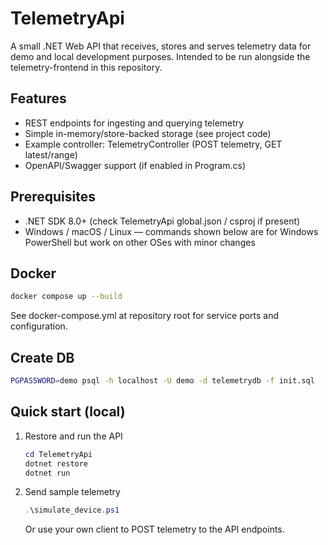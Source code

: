 # TelemetryApi

A small .NET Web API that receives, stores and serves telemetry data for demo and local development purposes. Intended to be run alongside the telemetry-frontend in this repository.

## Features

- REST endpoints for ingesting and querying telemetry
- Simple in-memory/store-backed storage (see project code)
- Example controller: TelemetryController (POST telemetry, GET latest/range)
- OpenAPI/Swagger support (if enabled in Program.cs)

## Prerequisites

- .NET SDK 8.0+ (check TelemetryApi global.json / csproj if present)
- Windows / macOS / Linux — commands shown below are for Windows PowerShell but work on other OSes with minor changes

## Docker

```bash
docker compose up --build
```

See docker-compose.yml at repository root for service ports and configuration.

## Create DB

```bash
PGPASSWORD=demo psql -h localhost -U demo -d telemetrydb -f init.sql
```

## Quick start (local)

1. Restore and run the API

   ```powershell
   cd TelemetryApi
   dotnet restore
   dotnet run
   ```

2. Send sample telemetry
   ```powershell
   .\simulate_device.ps1
   ```
   Or use your own client to POST telemetry to the API endpoints.
